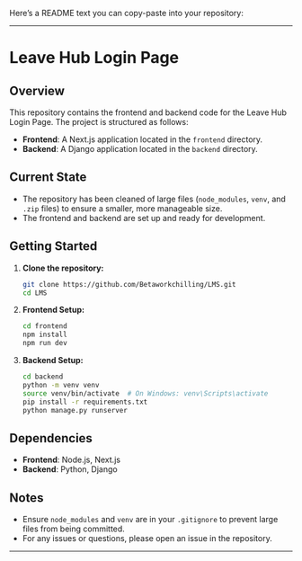Here’s a README text you can copy-paste into your repository:

---

# Leave Hub Login Page

## Overview
This repository contains the frontend and backend code for the Leave Hub Login Page. The project is structured as follows:

- **Frontend**: A Next.js application located in the `frontend` directory.
- **Backend**: A Django application located in the `backend` directory.

## Current State
- The repository has been cleaned of large files (`node_modules`, `venv`, and `.zip` files) to ensure a smaller, more manageable size.
- The frontend and backend are set up and ready for development.

## Getting Started
1. **Clone the repository:**
   ```sh
   git clone https://github.com/Betaworkchilling/LMS.git
   cd LMS
   ```

2. **Frontend Setup:**
   ```sh
   cd frontend
   npm install
   npm run dev
   ```

3. **Backend Setup:**
   ```sh
   cd backend
   python -m venv venv
   source venv/bin/activate  # On Windows: venv\Scripts\activate
   pip install -r requirements.txt
   python manage.py runserver
   ```

## Dependencies
- **Frontend**: Node.js, Next.js
- **Backend**: Python, Django

## Notes
- Ensure `node_modules` and `venv` are in your `.gitignore` to prevent large files from being committed.
- For any issues or questions, please open an issue in the repository.

---
